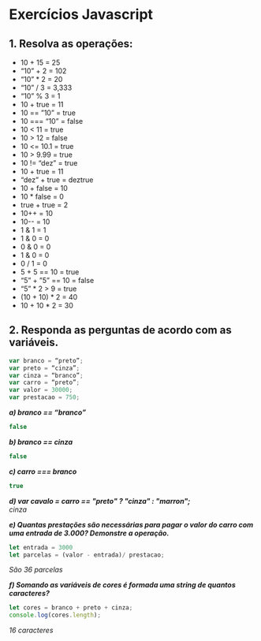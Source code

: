 # Exercícios Javascript

## 1. Resolva as operações:
- 10 + 15 = 25
- “10” + 2 = 102
- “10” * 2 = 20
- “10” / 3 = 3,333
- “10” % 3 = 1
- 10 + true = 11
- 10 == ”10” = true
- 10 === “10” = false
- 10 < 11 = true
- 10 > 12 = false
- 10 <= 10.1 = true
- 10 > 9.99 = true
- 10 != “dez” = true
- 10 + true = 11
- “dez” + true = deztrue
- 10 + false = 10
- 10 * false = 0
- true + true = 2
- 10++ = 10
- 10-- = 10
- 1 & 1 = 1
- 1 & 0 = 0
- 0 & 0 = 0
- 1 & 0 = 0
- 0 / 1 = 0
- 5 + 5 == 10 = true
- “5” + ”5” == 10 = false
- “5” * 2 > 9 = true
- (10 + 10) * 2 = 40
- 10 + 10 * 2 = 30

## 2. Responda as perguntas de acordo com as variáveis.

```javascript
var branco = “preto”;
var preto = “cinza”;
var cinza = “branco”;
var carro = “preto”;
var valor = 30000;
var prestacao = 750;
```

***a) branco == “branco”***
```javascript
false
```
***b) branco == cinza***
```javascript
false
```
***c) carro === branco***
```javascript
true
```
***d) var cavalo = carro == "preto" ? "cinza" : "marron";***<br>
_cinza_

***e) Quantas prestações são necessárias para pagar o valor do carro com uma
entrada de 3.000? Demonstre a operação.***
```javascript
let entrada = 3000
let parcelas = (valor - entrada)/ prestacao;
```
_São 36 parcelas_


***f) Somando as variáveis de cores é formada uma string de quantos caracteres?***
```javascript
let cores = branco + preto + cinza;
console.log(cores.length);
```
_16 caracteres_
